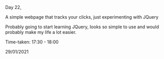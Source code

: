 Day 22,

A simple webpage that tracks your clicks, just experimenting with JQuery

Probably going to start learning JQuery, looks so simple to use and would probably make my life a lot easier.

Time-taken: 17:30 - 18:00

29/01/2021